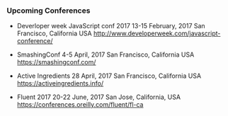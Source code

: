 ### Upcoming Conferences

- Deverloper week JavaScript conf 2017
13-15 February, 2017
San Francisco, California USA
http://www.developerweek.com/javascript-conference/

- SmashingConf
4-5 April, 2017
San Francisco, California USA
https://smashingconf.com/

- Active Ingredients
28 April, 2017
San Francisco, California USA
https://activeingredients.info/

- Fluent 2017
20-22 June, 2017
San Jose, California, USA
https://conferences.oreilly.com/fluent/fl-ca

